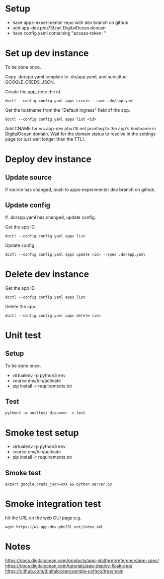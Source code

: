 # Setup

- have apps-experimenter repo with dev branch on github
- add app-dev.phu73l.net DigitalOcean domain
- have config.yaml containing "access-token: <token>"

# Set up dev instance

To be done once.

Copy .do/app.yaml.template to .do/app.yaml, and substitue GOOGLE_CREDS_JSON.

Create the app, note the id.

    doctl --config config.yaml apps create --spec .do/app.yaml
    
Get the hostname from the "Default Ingress" field of the app.

    doctl --config config.yaml apps list <id>

Add CNAME for ws.app-dev.phu73l.net pointing to the app's hostname in DigitalOcean domain. Wait for the domain status to resolve in the settings page (or just wait longer than the TTL).

# Deploy dev instance

## Update source

If source has changed, push to apps-experimenter dev branch on github.

## Update config

If .do/app.yaml has changed, update config.

Get the app ID.

    doctl --config config.yaml apps list

Update config.

    doctl --config config.yaml apps update <id> --spec .do/app.yaml 

# Delete dev instance

Get the app ID.

    doctl --config config.yaml apps list

Delete the app.

    doctl --config config.yaml apps delete <id>

# Unit test

## Setup

To be done once.

- virtualenv -p python3 env
- source env/bin/activate
- pip install -r requirements.txt

## Test

    python3 -m unittest discover -s test

# Smoke test setup

- virtualenv -p python3 env
- source env/bin/activate
- pip install -r requirements.txt

## Smoke test

    export google_creds_json=XXX && python server.py

# Smoke integration test

hit the URL on the web GUI page e.g.

    wget https://ws.app-dev.phu73l.net/index.xml

# Notes

https://docs.digitalocean.com/products/app-platform/reference/app-spec/
https://docs.digitalocean.com/tutorials/app-deploy-flask-app/
https://github.com/digitalocean/sample-python/tree/main
